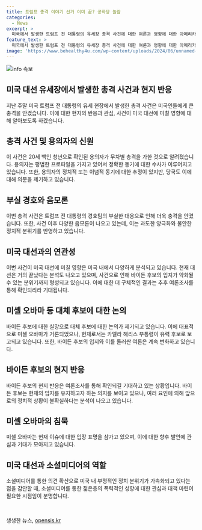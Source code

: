 ```yaml
---
title: 트럼프 총격 이야기 선거 이미 끝? 공화당 놀람
categories:
  - News
excerpt: >
  미국에서 발생한 트럼프 전 대통령의 유세장 총격 사건에 대한 여론과 영향에 대한 아메리카K 대표 이상연의 인터뷰 내용입니다. 20세 백인 청년이 총격범으로 확인되었으며, 사건의 충격과 사회 갈등을 더욱 심화시키고 있습니다. 미국 대선의 영향과 바이든의 지지에 대한 우려도 커지고 있으며, 트럼프의 변화된 모습과 미국 사회의 분열에 대한 우려도 나타나고 있습니다. 아직은 여론 조사 결과를 기다려야 하지만, 사건은 더 큰 영향을 미칠 가능성이 있습니다. ※원본 내용 요약 및 재구성됨.
feature_text: >
  미국에서 발생한 트럼프 전 대통령의 유세장 총격 사건에 대한 여론과 영향에 대한 아메리카K 대표 이상연의 인터뷰 내용입니다. 20세 백인 청년이 총격범으로 확인되었으며, 사건의 충격과 사회 갈등을 더욱 심화시키고 있습니다. 미국 대선의 영향과 바이든의 지지에 대한 우려도 커지고 있으며, 트럼프의 변화된 모습과 미국 사회의 분열에 대한 우려도 나타나고 있습니다. 아직은 여론 조사 결과를 기다려야 하지만, 사건은 더 큰 영향을 미칠 가능성이 있습니다. ※원본 내용 요약 및 재구성됨.
image: 'https://www.behealthy4u.com/wp-content/uploads/2024/06/unnamed-file.png'
---
```


<p><img src="https://www.behealthy4u.com/wp-content/uploads/2024/06/unnamed-file.png" alt="info 속보" /></p>

<h2 data-ke-size="size26">미국 대선 유세장에서 발생한 총격 사건과 현지 반응</h2>

<p data-ke-size="size16">지난 주말 미국 트럼프 전 대통령의 유세 현장에서 발생한 총격 사건은 미국인들에게 큰 충격을 안겼습니다. 이에 대한 현지의 반응과 관심, 사건이 미국 대선에 미칠 영향에 대해 알아보도록 하겠습니다.</p>

<h2 data-ke-size="size26">총격 사건 및 용의자의 신원</h2>

<p data-ke-size="size16">이 사건은 20세 백인 청년으로 확인된 용의자가 무차별 총격을 가한 것으로 알려졌습니다. 용의자는 평범한 프로파일을 가지고 있어서 정확한 동기에 대한 수사가 이루어지고 있습니다. 또한, 용의자의 정치적 또는 이념적 동기에 대한 추정이 있지만, 당국도 이에 대해 의문을 제기하고 있습니다.</p>

<h2 data-ke-size="size26">부실 경호와 음모론</h2>

<p data-ke-size="size16">이번 총격 사건은 트럼프 전 대통령의 경호팀의 부실한 대응으로 인해 더욱 충격을 안겼습니다. 또한, 사건 이후 다양한 음모론이 나오고 있는데, 이는 과도한 양극화와 불안한 정치적 분위기를 반영하고 있습니다.</p>

<h2 data-ke-size="size26">미국 대선과의 연관성</h2>

<p data-ke-size="size16">이번 사건이 미국 대선에 미칠 영향은 미국 내에서 다양하게 분석되고 있습니다. 현재 대선은 거의 끝났다는 분석도 나오고 있으며, 사건으로 인해 바이든 후보의 입지가 약화될 수 있는 분위기까지 형성되고 있습니다. 이에 대한 더 구체적인 결과는 추후 여론조사를 통해 확인되리라 기대됩니다.</p>

<h2 data-ke-size="size26">미셸 오바마 등 대체 후보에 대한 논의</h2>

<p data-ke-size="size16">바이든 후보에 대한 실망으로 대체 후보에 대한 논의가 제기되고 있습니다. 이에 대표적으로 미셸 오바마가 거론되었으나, 현재로서는 카멜라 해리스 부통령이 유력 후보로 보고되고 있습니다. 또한, 바이든 후보의 입지와 이를 둘러싼 여론은 계속 변화하고 있습니다.</p>

<h2 data-ke-size="size26">바이든 후보의 현지 반응</h2>

<p data-ke-size="size16">바이든 후보의 현지 반응은 여론조사를 통해 확인되길 기대하고 있는 상황입니다. 바이든 후보는 현재의 입지를 유지하고자 하는 의지를 보이고 있으나, 여러 요인에 의해 앞으로의 정치적 상황이 불확실하다는 분석이 나오고 있습니다.</p>

<h2 data-ke-size="size26">미셸 오바마의 침묵</h2>

<p data-ke-size="size16">미셸 오바마는 현재 이슈에 대한 입장 표명을 삼가고 있으며, 이에 대한 향후 발언에 관심과 기대가 모아지고 있습니다.</p>

<h2 data-ke-size="size26">미국 대선과 소셜미디어의 역할</h2>

<p data-ke-size="size16">소셜미디어를 통한 의견 확산으로 미국 내 부정적인 정치 분위기가 가속화되고 있다는 점을 감안할 때, 소셜미디어를 통한 젊은층의 폭력적인 성향에 대한 관심과 대책 마련이 필요한 시점임이 분명합니다.</p>

<p data-ke-size="size16">&nbsp;</p>
생생한 뉴스, <a href="https://opensis.kr" rel="dofollow">opensis.kr</a>


